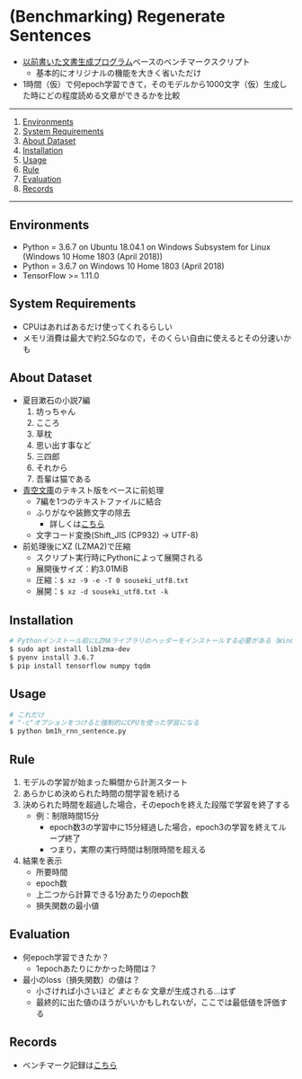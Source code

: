 # (Benchmarking) Regenerate Sentences

- [以前書いた文書生成プログラム][mmt]ベースのベンチマークスクリプト
    - 基本的にオリジナルの機能を大きく省いただけ
- 1時間（仮）で何epoch学習できて，そのモデルから1000文字（仮）生成した時にどの程度読める文章ができるかを比較

---

1. [Environments](#environments)
1. [System Requirements](#system-requirements)
1. [About Dataset](#about-dataset)
1. [Installation](#installation)
1. [Usage](#usage)
1. [Rule](#rule)
1. [Evaluation](#evaluation)
1. [Records](#records)

---

## Environments

- Python = 3.6.7 on Ubuntu 18.04.1 on Windows Subsystem for Linux (Windows 10 Home 1803 (April 2018))
- Python = 3.6.7 on Windows 10 Home 1803 (April 2018)
- TensorFlow >= 1.11.0

## System Requirements

- CPUはあればあるだけ使ってくれるらしい
- メモリ消費は最大で約2.5Gなので，そのくらい自由に使えるとその分速いかも

## About Dataset

- 夏目漱石の小説7編
    1. 坊っちゃん
    1. こころ
    1. 草枕
    1. 思い出す事など
    1. 三四郎
    1. それから
    1. 吾輩は猫である
- [青空文庫](https://www.aozora.gr.jp/index_pages/person148.html)のテキスト版をベースに前処理
    - 7編を1つのテキストファイルに結合
    - ふりがなや装飾文字の除去
        - 詳しくは[こちら](https://github.com/0-jam/regen_my_sentences#aozora-bunko)
    - 文字コード変換(Shift_JIS (CP932) -> UTF-8)
- 前処理後にXZ (LZMA2)で圧縮
    - スクリプト実行時にPythonによって展開される
    - 展開後サイズ：約3.01MiB
    - 圧縮：`$ xz -9 -e -T 0 souseki_utf8.txt`
    - 展開：`$ xz -d souseki_utf8.txt -k`

## Installation

```bash
# Pythonインストール前にLZMAライブラリのヘッダーをインストールする必要がある（Windowsでは不要）
$ sudo apt install liblzma-dev
$ pyenv install 3.6.7
$ pip install tensorflow numpy tqdm
```

## Usage

```bash
# これだけ
# "-c"オプションをつけると強制的にCPUを使った学習になる
$ python bm1h_rnn_sentence.py
```

## Rule

1. モデルの学習が始まった瞬間から計測スタート
1. あらかじめ決められた時間の間学習を続ける
1. 決められた時間を超過した場合，そのepochを終えた段階で学習を終了する
    - 例：制限時間15分
        - epoch数3の学習中に15分経過した場合，epoch3の学習を終えてループ終了
        - つまり，実際の実行時間は制限時間を超える
1. 結果を表示
    - 所要時間
    - epoch数
    - 上二つから計算できる1分あたりのepoch数
    - 損失関数の最小値

## Evaluation

- 何epoch学習できたか？
    - 1epochあたりにかかった時間は？
- 最小のloss（損失関数）の値は？
    - 小さければ小さいほど _まともな_ 文章が生成される…はず
    - 最終的に出た値のほうがいいかもしれないが，ここでは最低値を評価する

## Records

- ベンチマーク記録は[こちら](https://gist.github.com/0-jam/f21f44375cb70b987e99cda485d6940d)

[mmt]: https://github.com/0-jam/regen_my_sentences
